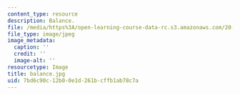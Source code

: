 ```yaml
---
content_type: resource
description: Balance.
file: /media/https%3A/open-learning-course-data-rc.s3.amazonaws.com/20-109-laboratory-fundamentals-in-biological-engineering-fall-2007/7bd6c90c12b00e1d261bcffb1ab78c7a_balance.jpg
file_type: image/jpeg
image_metadata:
  caption: ''
  credit: ''
  image-alt: ''
resourcetype: Image
title: balance.jpg
uid: 7bd6c90c-12b0-0e1d-261b-cffb1ab78c7a
---
```

